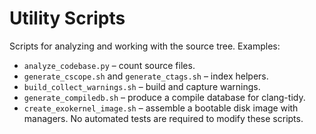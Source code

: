 # Utility Scripts

Scripts for analyzing and working with the source tree.
Examples:
- `analyze_codebase.py` – count source files.
- `generate_cscope.sh` and `generate_ctags.sh` – index helpers.
- `build_collect_warnings.sh` – build and capture warnings.
- `generate_compiledb.sh` – produce a compile database for clang-tidy.
- `create_exokernel_image.sh` – assemble a bootable disk image with managers.
No automated tests are required to modify these scripts.
